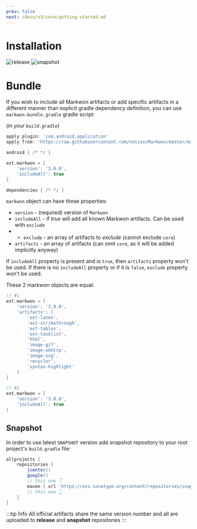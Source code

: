 ```yaml
---
prev: false
next: /docs/v3/core/getting-started.md
---
```


# Installation

![release](https://img.shields.io/maven-central/v/ru.noties.markwon/core.svg?label=release)
![snapshot](https://img.shields.io/nexus/s/https/oss.sonatype.org/ru.noties.markwon/core.svg?label=snapshot)

<ArtifactPicker />

# Bundle <Badge text="3.0.0" />
If you wish to include all Markwon artifacts or add specific artifacts 
in a different manner than explicit gradle dependency definition, you can 
use `markwon-bundle.gradle` gradle script:

*(in your `build.gradle`)*
```groovy
apply plugin: 'com.android.application'
apply from: 'https://raw.githubusercontent.com/noties/Markwon/master/markwon-bundle.gradle'

android { /* */ }

ext.markwon = [
    'version': '3.0.0',
    'includeAll': true
]

dependencies { /* */ }
```

`markwon` object can have these properties:
* `version` - (required) version of `Markwon`
* `includeAll` - if _true_ will add all known Markwon artifacts. Can be used with `exclude`
* * `exclude` - an array of artifacts to _exclude_ (cannot exclude `core`)
* `artifacts` - an array of artifacts (can omit `core`, as it will be added implicitly anyway)

If `includeAll` property is present and is `true`, then `artifacts` property won't be used.
If there is no `includeAll` property or if it is `false`, `exclude` property won't be used.

These 2 markwon objects are equal:

```groovy
// #1
ext.markwon = [
    'version': '3.0.0',
    'artifacts': [
        'ext-latex',
        'ext-strikethrough',
        'ext-tables',
        'ext-tasklist',
        'html',
        'image-gif',
        'image-okhttp',
        'image-svg',
        'recycler',
        'syntax-highlight'
    ]
]

// #2
ext.markwon = [
    'version': '3.0.0',
    'includeAll': true
]
```

## Snapshot

In order to use latest `SNAPSHOT` version add snapshot repository 
to your root project's `build.gradle` file:

```groovy
allprojects {
    repositories {
        jcenter()
        google()
        // this one 👇
        maven { url 'https://oss.sonatype.org/content/repositories/snapshots/' } // 👈 this one
        // this one 👆
    }
}
```

:::tip Info
All official artifacts share the same version number and all 
are uploaded to **release** and **snapshot** repositories
:::

